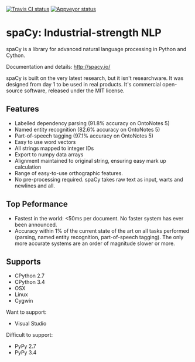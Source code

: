 [![Travis CI status](https://travis-ci.org/honnibal/spaCy.svg?branch=master)](https://travis-ci.org/honnibal/spaCy)
[![Appveyor status](https://ci.appveyor.com/api/projects/status/395x7jn0rakfs4ti/branch/master?svg=true)](https://ci.appveyor.com/project/honnibal/spacy/branch/master)


spaCy: Industrial-strength NLP
==============================

spaCy is a library for advanced natural language processing in Python and Cython.

Documentation and details: http://spacy.io/

spaCy is built on the very latest research, but it isn't researchware.  It was
designed from day 1 to be used in real products. It's commercial open-source
software, released under the MIT license.


Features
--------

* Labelled dependency parsing (91.8% accuracy on OntoNotes 5)
* Named entity recognition (82.6% accuracy on OntoNotes 5)
* Part-of-speech tagging (97.1% accuracy on OntoNotes 5)
* Easy to use word vectors
* All strings mapped to integer IDs
* Export to numpy data arrays
* Alignment maintained to original string, ensuring easy mark up calculation
* Range of easy-to-use orthographic features.
* No pre-processing required. spaCy takes raw text as input, warts and newlines and all.

Top Peformance
-------------

* Fastest in the world: <50ms per document.  No faster system has ever been
  announced.
* Accuracy within 1% of the current state of the art on all tasks performed
  (parsing, named entity recognition, part-of-speech tagging).  The only more
  accurate systems are an order of magnitude slower or more.

Supports
--------

* CPython 2.7
* CPython 3.4
* OSX
* Linux 
* Cygwin

Want to support:

* Visual Studio

Difficult to support:

* PyPy 2.7
* PyPy 3.4



